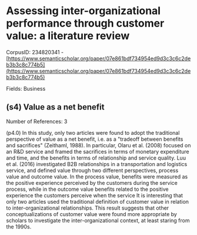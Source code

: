 # Assessing inter-organizational performance through customer value: a literature review

CorpusID: 234820341 - [https://www.semanticscholar.org/paper/07e861bdf734954ed9d3c3c6c2deb3b3c8c774b5](https://www.semanticscholar.org/paper/07e861bdf734954ed9d3c3c6c2deb3b3c8c774b5)

Fields: Business

## (s4) Value as a net benefit
Number of References: 3

(p4.0) In this study, only two articles were found to adopt the traditional perspective of value as a net benefit, i.e. as a "tradeoff between benefits and sacrifices" (Zeithaml, 1988). In particular, Olaru et al. (2008) focused on an R&D service and framed the sacrifices in terms of monetary expenditure and time, and the benefits in terms of relationship and service quality. Luu et al. (2016) investigated B2B relationships in a transportation and logistics service, and defined value through two different perspectives, process value and outcome value. In the process value, benefits were measured as the positive experience perceived by the customers during the service process, while in the outcome value benefits related to the positive experience the customers perceive when the service It is interesting that only two articles used the traditional definition of customer value in relation to inter-organizational relationships. This result suggests that other conceptualizations of customer value were found more appropriate by scholars to investigate the inter-organizational context, at least staring from the 1990s.
